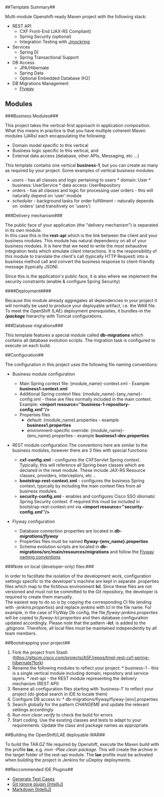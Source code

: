 
##Template Summary##

   Multi-module Openshift-ready Maven project with the following stack:
    
   * REST API 
      * CXF Front-End (JAX-RS Compliant)
      * Spring Security (optional)
      * Integration Testing with [Jmockring](https://github.com/plechev/jmockring) 
   * Services
      * Spring DI 
      * Spring Transactional Support
   * DB Access
      * JPA/Hibernate 
      * Spring Data 
      * Optional Embedded Database (H2)
   * DB Migrations Management
      * [Flyway](http://flywaydb.org)
    
## Modules ##

###Business Modules###
   
   This project takes the vertical-first approach in application composition. 
   What this means in practice is that you have multiple coherent Maven modules (JARs) each encapsulating the following:
    
   * Domain model specific to this vertical
   * Business logic specific to this vertical, and 
   * External data access (database, other APIs, Messaging, etc ...) 

   This template contains one vertical **business-1**, but you can create as many as required by your project.
   Some examples of vertical business modules:
    
   * *users* - has all classes and logic pertaining to users 
    * domain: User 
    * business: UserService 
    * data access: UserRepository
   * *orders* - has all classes and logic for processing user orders - this will naturally depend on 'user' module 
   * *scheduler* - background tasks for order fulfillment - naturally depends on 'orders' (and transitively on 'users') 
    
###Delivery mechanism###
    
   The public face of your application (the "delivery mechanism") is separated in its own module.  
   In this case this is the **rest-api** which is the link between the client and your business modules. 
   This module has natural dependency on all of your business modules. It is here that we need to write the most exhaustive integration tests which simulate client interactions.
   It is the responsibility of this module to translate the client's call (typically HTTP Request) into a business method call and convert the business response to client-friendly message (typically JSON).
   
   Since this is the application's public face, it is also where we implement the security constraints (enable & configure Spring Security)
   
####Deployment####
   
   Because this module already aggregates all dependencies in your project it will normally be used to produce your deployable artifact, i.e. the WAR file. 
   To meet the OpenShift (LAE) deployment prerequisites, it bundles-in the __*/package*__ hierarchy with Tomcat configurations.  

   
###Database migrations###
   
   This template features a special module called **db-migrations** which contains all database evolution scripts. The migration task is configured to execute on each build. 

##Configuration##

   The configuration in this project uses the following file naming conventions:
   
   * Business module configuration
     * Main Spring context file: {module_name}-context.xml - Example: **business1-context.xml**
     * Additional Spring context files: {module_name}-{any_name}-config.xml - these are files normally included in the main context. Example: **<import resource=''business-1-repository-config.xml''/>**      
     * Properties files 
        * default: {module_name}.properties - example **business1.properties**
        * environment-specific override: {module_name}-{env_name}.properties - example **business1-dev.properties**  

   * REST module configuration 
     The conventions here are similar to the business modules, however there are 3 files with special functions:
     * **cxf-config.xml** - configures the CXFServlet Spring context. Typically, this will reference all Spring bean classes which are declared in the reset module. These include JAX-RS Resource classes, providers, interceptors, etc ..   
     * **bootstrap-rest-context.xml** - configures the business Spring context, typically by including the main context files from all business modules. 
     * **security-config.xml** - enables and configures Cisco SSO idiomatic Spring Security context. If required this must be included in bootstrap-rest-context.xml via **<import resource=''security-config.xml''/>**

   * Flyway configuration
     * Database connection properties are located in __*db-migrations/flyway*__   
     * Properties files must be named  **flyway-{env_name}.properties**
     * Schema evolution scripts are located in **db-migrations/src/main/resources/migrations** and follow the [Flyway naming conventions](http://flywaydb.org/documentation/migration/sql.html) 


###Note on local (developer-only) files:###
    
   In order to facilitate the isolation of the development work, configuration settings specific to the developer's machine are kept in separate .properties files which map to the fictitious environment **lcl**. 
   Since these files are not versioned and must not be committed to the Git repository, the developer is required to create them manually.  
   The easiest way to do so is by copying the corresponding CI file (ending with *-jenkins.properties*) and replace *jenkins* with *lcl* in the file name. For example, in the case of FlyWay Db config, the file *flyway-jenkins.properties*
   will be copied to *flyway-lcl.properties* and then database configuration updated accordingly. 
   Please note that the pattern ***-lcl.*** is added to the *.gitignore*. Therefore, all local files must be maintained independently by all team members.    
    
##Bootstrapping your project##
  
   1. Fork the project from Stash (https://gitscm.cisco.com/projects/ASF/repos/tmpl-rest-cxf-spring-hibernate?fork)
   2. Rename the following modules to reflect your project:
    * business-1 - this is a single vertical module including domain, repository and service layers. 
    * rest-api - the REST module representing the delivery mechanism (REST API)
   3. Rename all configuration files starting with 'business-1' to reflect your project (do global search in IDE to locate them) 
   4. Configure DB access in:
    * db-migrations/flyway/flyway-[env].properties 
   5. Search globally for the pattern $CHANGEME$ and update the relevant settings accordingly
   6. Run *mvn clean verify* to check the build for errors
   7. Start coding. Use the existing classes and tests to adapt to your requirements. Update the class and package names as appropriate.   

##Building the OpenShift/LAE deployable WAR##
      
   To build the TAR.GZ file required by Openshift, execute the Maven build with the profile **lae**, e.g. *mvn -Plae clean package*. This will create the archive in the target folder of the rest-api module. 
   The **lae** profile must be activated when building the project in Jenkins for uDeploy deployments.  
   
      
##Reccommended IDE Plugins##
 
   * [Generate Test Cases](https://wiki.openmrs.org/display/docs/Generate+Test+Case+Plugin)
   * [Git Ignore plugin (IntelliJ)](https://plugins.jetbrains.com/plugin/7495?pr=idea)
   * [Markdown (IntelliJ)](https://plugins.jetbrains.com/plugin?id=5970)
   
   
      
  
